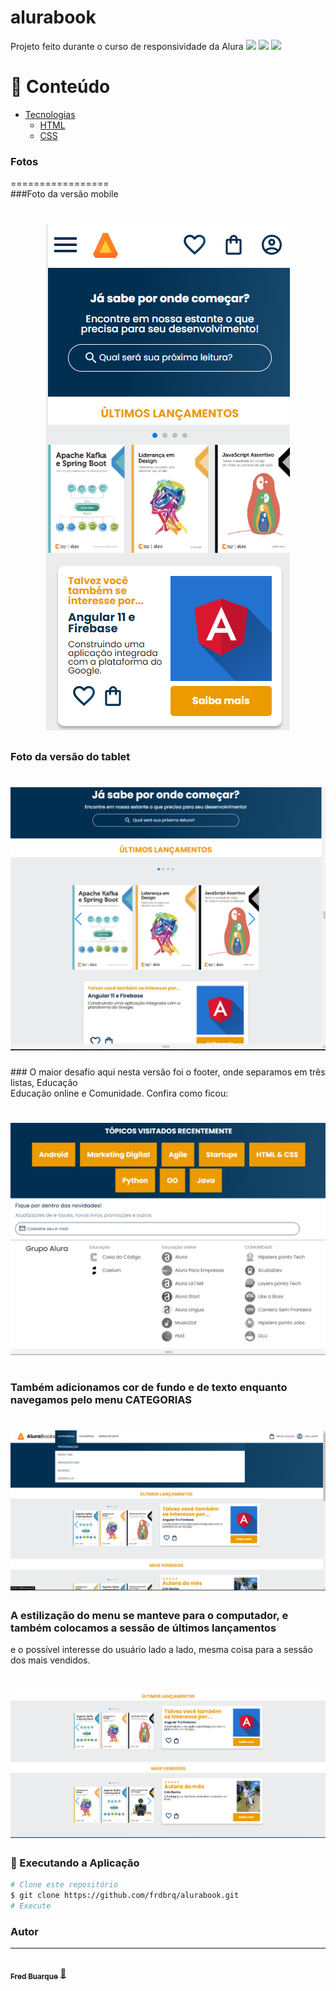 # alurabook
Projeto feito durante o curso de responsividade da Alura
<img src="https://img.shields.io/github/issues/frdbrq/alurabook" />
<img src="https://img.shields.io/github/forks/frdbrq/alurabook" />
<img src="https://img.shields.io/github/stars/frdbrq/alurabook" />

📌 Conteúdo
=================
<!--ts-->
   * [Tecnologias](#Tecnologias)
      * [HTML](#HTML)
      * [CSS](#CSS)
<!--te-->

### Fotos
=================<br>
###Foto da versão mobile
<h1 align="center">
  <img alt="Alura-plus" title="#alura" src="./screenshot/versao_mobile.png" />
</h1>

### Foto da versão do tablet
<h1 align="center">
  <img alt="Alura-plus" title="#alura" src="./screenshot/versao_tablet.png" />
</h1>
### O maior desafio aqui nesta versão foi o footer, onde separamos em três listas, Educação <br>
Educação online e Comunidade. Confira como ficou:
<h1 align="center">
  <img alt="Alura-plus" title="#alura" src="./screenshot/footer_tablet.png" />
</h1>

 ### Também adicionamos cor de fundo e de texto enquanto navegamos pelo menu CATEGORIAS
 <h1 align="center">
  <img alt="Alura-plus" title="#alura" src="./screenshot/cabecalho_tablet_e_pc.png" />
</h1>

### A estilização do menu se manteve para o computador, e também colocamos a sessão de últimos lançamentos<br>
e o possível interesse do usuário lado a lado, mesma coisa para a sessão dos mais vendidos.
<h1 align="center">
  <img alt="Alura-plus" title="#alura" src="./screenshot/carrossel_e_card.png" />
</h1>

### 🎲 Executando a Aplicação

```bash
# Clone este repositório
$ git clone https://github.com/frdbrq/alurabook.git
# Execute 
```


### Autor
---

<a href="https://github.com/frdbrq">
 <img style="border-radius: 50%;" src="https://github.com/frdbrq.png" width="100px;" alt=""/>
 <br />
 <sub><b>Fred Buarque</b></sub></a> <a href="https://github.com/frdbrq" title="autor">🚀</a> <br>
